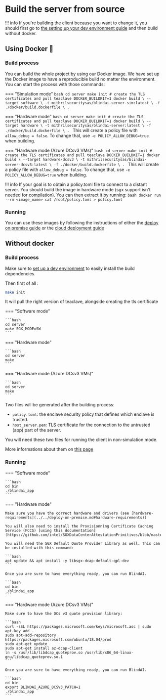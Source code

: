 # Build the server from source

!!! info
    If you're building the client because you want to change it, you should first go to [the setting up your dev environment guide](../setting-up-your-dev-environment.md) and then build without docker.

## Using Docker 🐳

### Build process

You can build the whole project by using our Docker image. We have set up the Docker image to have a reproducible build no matter the environment. You can start the process with those commands:

=== "Simulation mode"
    ```bash
    cd server
    make init # create the TLS certificates and pull teaclave
    DOCKER_BUILDKIT=1 docker build \
        --target software \
        -t mithrilsecuritysas/blindai-server-sim:latest \
        -f ./docker/build.dockerfile \
        .
    ```

=== "Hardware mode"
    ```bash
    cd server
    make init # create the TLS certificates and pull teaclave
    DOCKER_BUILDKIT=1 docker build \
        --target hardware \
        -t mithrilsecuritysas/blindai-server:latest \
        -f ./docker/build.dockerfile \
        .
    ```
    This will create a policy file with `allow_debug = false`. To change that, use `-e POLICY_ALLOW_DEBUG=true` when building.

=== "Hardware mode (Azure DCsv3 VMs)"
    ```bash
    cd server
    make init # create the TLS certificates and pull teaclave
    DOCKER_BUILDKIT=1 docker build \
        --target hardware-dcsv3 \
        -t mithrilsecuritysas/blindai-server-dcsv3:latest \
        -f ./docker/build.dockerfile \
        .
    ```
    This will create a policy file with `allow_debug = false`. To change that, use `-e POLICY_ALLOW_DEBUG=true` when building.

!!! info
    If your goal is to obtain a policy.toml file to connect to a distant server. You should build the image in hardware mode (sgx support isn't needed for compilation). You can then extract it by running:
    ```bash
    docker run --rm <image_name> cat /root/policy.toml > policy.toml
    ```

### Running

You can use these images by following the instructions of either the [deploy on premise guide](../../deploy-on-premise.md) or the [cloud deployment guide](../../cloud-deployment.md)


## Without docker

### Build process

Make sure to [set up a dev environment](../setting-up-your-dev-environment.md "mention") to easily install the build dependencies.

Then first of all :
```bash
make init
```
It will pull the right version of teaclave, alongside creating the tls certificate

=== "Software mode"

    ```bash
    cd server
    make SGX_MODE=SW
    ```

=== "Hardware mode"

    ```bash
    cd server
    make
    ```

=== "Hardware mode (Azure DCsv3 VMs)"

    ```bash
    cd server
    make
    ```

Two files will be generated after the building process:

* `policy.toml`: the enclave security policy that defines which enclave is trusted.
* `host_server.pem`: TLS certificate for the connection to the untrusted (app) part of the server.

You will need these two files for running the client in non-simulation mode.

More informations about them on [this page](../../main-concepts/privacy.md)

### Running

=== "Software mode"

    ```bash
    cd bin
    ./blindai_app
    ```

=== "Hardware mode"

    Make sure you have the correct hardware and drivers (see [hardware-requirements](../../deploy-on-premise.md#hardware-requirements))

    You will also need to install the Provisionning Certificate Caching Service (PCCS) [using this documentation](https://github.com/intel/SGXDataCenterAttestationPrimitives/blob/master/QuoteGeneration/pccs/README.md).

    You will need the SGX Default Quote Provider Library as well. This can be installed with this command:

    ```bash
    apt update && apt install -y libsgx-dcap-default-qpl-dev
    ```

    Once you are sure to have everything ready, you can run BlindAI.

    ```bash
    cd bin
    ./blindai_app
    ```

=== "Hardware mode (Azure DCsv3 VMs)"

    Make sure to have the DCs v3 quote provision library:

    ```bash
    curl -sSL https://packages.microsoft.com/keys/microsoft.asc | sudo apt-key add -
    sudo apt-add-repository https://packages.microsoft.com/ubuntu/18.04/prod
    sudo apt-get update
    sudo apt-get install az-dcap-client
    ln -s /usr/lib/libdcap_quoteprov.so /usr/lib/x86_64-linux-gnu/libdcap_quoteprov.so.1
    ```

    Once you are sure to have everything ready, you can run BlindAI.

    ```bash
    cd bin
    export BLINDAI_AZURE_DCSV3_PATCH=1
    ./blindai_app
    ```



